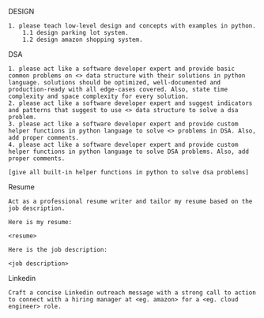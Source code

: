 DESIGN
	
	1. please teach low-level design and concepts with examples in python.
		1.1 design parking lot system.
		1.2 design amazon shopping system.

DSA

    1. please act like a software developer expert and provide basic common problems on <> data structure with their solutions in python language. solutions should be optimized, well-documented and production-ready with all edge-cases covered. Also, state time complexity and space complexity for every solution.
    2. please act like a software developer expert and suggest indicators and patterns that suggest to use <> data structure to solve a dsa problem.
    3. please act like a software developer expert and provide custom helper functions in python language to solve <> problems in DSA. Also, add proper comments.
    4. please act like a software developer expert and provide custom helper functions in python language to solve DSA problems. Also, add proper comments.

    [give all built-in helper functions in python to solve dsa problems]

Resume

    Act as a professional resume writer and tailor my resume based on the job description.
    
    Here is my resume:

    <resume>

    Here is the job description:

    <job description>

Linkedin

    Craft a concise Linkedin outreach message with a strong call to action to connect with a hiring manager at <eg. amazon> for a <eg. cloud engineer> role.